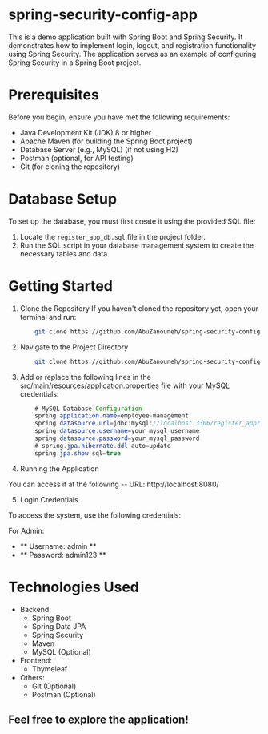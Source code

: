 # spring-security-config-app
This is a demo application built with Spring Boot and Spring Security. It demonstrates how to implement login, logout, and registration functionality using Spring Security. The application serves as an example of configuring Spring Security in a Spring Boot project.

# Prerequisites
Before you begin, ensure you have met the following requirements:

* Java Development Kit (JDK) 8 or higher
* Apache Maven (for building the Spring Boot project)
* Database Server (e.g., MySQL) (if not using H2)
* Postman (optional, for API testing)
* Git (for cloning the repository)

# Database Setup
To set up the database, you must first create it using the provided SQL file:

1. Locate the `register_app_db.sql` file in the project folder.
2. Run the SQL script in your database management system to create the necessary tables and data.

# Getting Started

1. Clone the Repository
   If you haven't cloned the repository yet, open your terminal and run:
   
   ``` bash
       git clone https://github.com/AbuZanouneh/spring-security-config-app.git


2. Navigate to the Project Directory

   ``` bash
       git clone https://github.com/AbuZanouneh/spring-security-config-app.git
   
3. Add or replace the following lines in the src/main/resources/application.properties file with your MySQL credentials:

    ``` java
        # MySQL Database Configuration
        spring.application.name=employee-management
        spring.datasource.url=jdbc:mysql://localhost:3306/register_app?useSSL=false&serverTimezone=UTC
        spring.datasource.username=your_mysql_username
        spring.datasource.password=your_mysql_password
        # spring.jpa.hibernate.ddl-auto=update
        spring.jpa.show-sql=true

4. Running the Application
   
You can access it at the following -- URL: http://localhost:8080/

5. Login Credentials

To access the system, use the following credentials:

For Admin:
- ** Username: admin ** 
- ** Password: admin123 **

# Technologies Used
  * Backend:
     * Spring Boot
     * Spring Data JPA
     * Spring Security
     * Maven
     * MySQL (Optional)
  * Frontend:
     * Thymeleaf
  * Others:
     * Git (Optional)
     * Postman (Optional)

## Feel free to explore the application!
